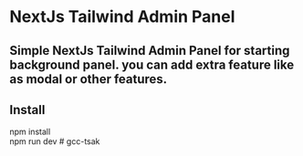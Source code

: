 # NextJs Tailwind Admin Panel

## Simple NextJs Tailwind Admin Panel for starting background panel. you can add extra feature like as modal or other features.

## Install

npm install <br />
npm run dev
#   g c c - t s a k  
 